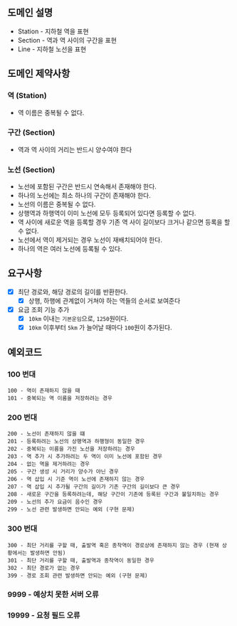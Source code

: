 ## 도메인 설명

- Station - 지하철 역을 표현
- Section - 역과 역 사이의 구간을 표현
- Line - 지하철 노선을 표현

## 도메인 제약사항

### 역 (Station)

- 역 이름은 중복될 수 없다.

### 구간 (Section)

- 역과 역 사이의 거리는 반드시 양수여야 한다

### 노선 (Section)

- 노선에 포함된 구간은 반드시 연속해서 존재해야 한다.
- 하나의 노선에는 최소 하나의 구간이 존재해야 한다.
- 노선의 이름은 중복될 수 없다.
- 상행역과 하행역이 이미 노선에 모두 등록되어 있다면 등록할 수 없다.
- 역 사이에 새로운 역을 등록할 경우 기존 역 사이 길이보다 크거나 같으면 등록을 할 수 없다.
- 노선에서 역이 제거되는 경우 노선이 재배치되어야 한다.
- 하나의 역은 여러 노선에 등록될 수 있다.

## 요구사항

- [x] 최단 경로와, 해당 경로의 길이를 반환한다.
    - [x] 상행, 하행에 관계없이 거쳐야 하는 역들의 순서로 보여준다

- [x] 요금 조회 기능 추가
    - [x] `10km` 이내는 `기본운임`으로, `1250`원이다.
    - [x] `10km` 이후부터 `5km` 가 늘어날 때마다 `100`원이 추가된다.

## 예외코드

### 100 번대

```angular2html
100 - 역이 존재하지 않을 때
101 - 중복되는 역 이름을 저장하려는 경우
```

### 200 번대

```angular2html
200 - 노선이 존재하지 않을 떄
201 - 등록하려는 노선의 상행역과 하행형이 동일한 경우
202 - 중복되는 이름을 가진 노선을 저장하려는 경우
203 - 역 추가 시 추가하려는 두 역이 이미 노선에 포함된 경우
204 - 없는 역을 제거하려는 경우
205 - 구간 생성 시 거리가 양수가 아닌 경우
206 - 역 삽입 시 기준 역이 노선에 존재하지 않는 경우
207 - 역 삽입 시 추가될 구간의 길이가 기존 구간의 길이보다 큰 경우
208 - 새로운 구간을 등록하려는데, 해당 구간이 기존에 등록된 구간과 불일치하는 경우
209 - 노선의 추가 요금이 음수인 경우
299 - 노선 관련 발생하면 안되는 예외 (구현 문제)
```

### 300 번대

```angular2html
300 - 최단 거리를 구할 때, 출발역 혹은 종착역이 경로상에 존재하지 않는 경우 (현재 상황에서는 발생하면 안됨)
301 - 최단 거리를 구할 때, 출발역과 종착역이 동일한 경우
302 - 최단 경로가 없는 경우
399 - 경로 조회 관련 발생하면 안되는 예외 (구현 문제)
```

### 9999 - 예상치 못한 서버 오류

### 19999 - 요청 필드 오류
